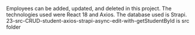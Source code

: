 Employees can be added, updated, and deleted in this project. The technologies used were React 18 and Axios. The database used is Strapi. 23-src-CRUD-student-axios-strapi-async-edit-with-getStudentById is src folder